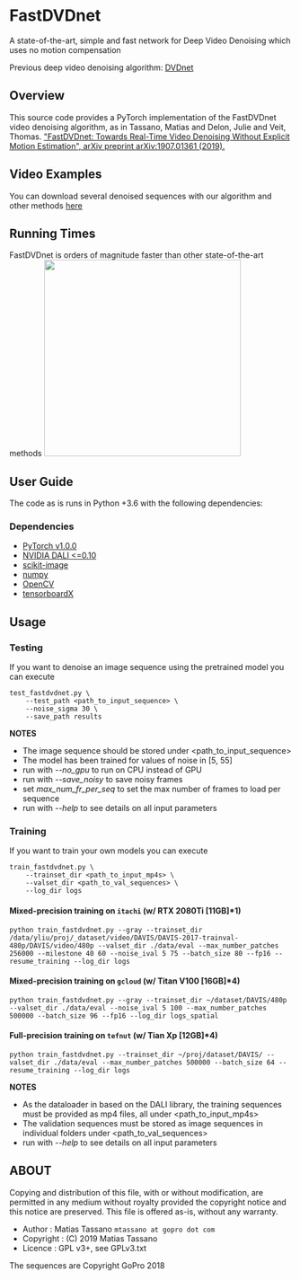 # FastDVDnet

A state-of-the-art, simple and fast network for Deep Video Denoising which uses no motion compensation

Previous deep video denoising algorithm: [DVDnet](https://github.com/m-tassano/dvdnet)

## Overview

This source code provides a PyTorch implementation of the FastDVDnet video denoising algorithm, as in 
Tassano, Matias and Delon, Julie and Veit, Thomas. ["FastDVDnet: Towards Real-Time Video Denoising Without Explicit Motion Estimation", arXiv preprint arXiv:1907.01361 (2019).](https://arxiv.org/abs/1907.01361)

## Video Examples

You can download several denoised sequences with our algorithm and other methods [here](https://www.dropbox.com/sh/m9mpz1m1b55x420/AAAt1wes43brv37BmBxw07jna?dl=0 "FastDVDnet denoised sequences")

## Running Times

FastDVDnet is orders of magnitude faster than other state-of-the-art methods
<img src="https://github.com/m-tassano/fastdvdnet/raw/master/runtimes.png" width=350>

## User Guide

The code as is runs in Python +3.6 with the following dependencies:

### Dependencies
* [PyTorch v1.0.0](http://pytorch.org/)
* [NVIDIA DALI <=0.10](https://github.com/NVIDIA/DALI)
* [scikit-image](http://scikit-image.org/)
* [numpy](https://www.numpy.org/)
* [OpenCV](https://pypi.org/project/opencv-python/)
* [tensorboardX](https://github.com/lanpa/tensorboardX/)

## Usage

### Testing

If you want to denoise an image sequence using the pretrained model you can execute

```
test_fastdvdnet.py \
	--test_path <path_to_input_sequence> \
	--noise_sigma 30 \
	--save_path results
```

**NOTES**
* The image sequence should be stored under <path_to_input_sequence>
* The model has been trained for values of noise in [5, 55]
* run with *--no_gpu* to run on CPU instead of GPU
* run with *--save_noisy* to save noisy frames
* set *max_num_fr_per_seq* to set the max number of frames to load per sequence
* run with *--help* to see details on all input parameters

### Training

If you want to train your own models you can execute

```
train_fastdvdnet.py \
	--trainset_dir <path_to_input_mp4s> \
	--valset_dir <path_to_val_sequences> \
	--log_dir logs
```

#### Mixed-precision training on `itachi` (w/ RTX 2080Ti [11GB]*1)
```
python train_fastdvdnet.py --gray --trainset_dir /data/yliu/proj/_dataset/video/DAVIS/DAVIS-2017-trainval-480p/DAVIS/video/480p --valset_dir ./data/eval --max_number_patches 256000 --milestone 40 60 --noise_ival 5 75 --batch_size 80 --fp16 --resume_training --log_dir logs
```
#### Mixed-precision training on `gcloud` (w/ Titan V100 [16GB]*4)
```
python train_fastdvdnet.py --gray --trainset_dir ~/dataset/DAVIS/480p --valset_dir ./data/eval --noise_ival 5 100 --max_number_patches 500000 --batch_size 96 --fp16 --log_dir logs_spatial
```
#### Full-precision training on `tefnut` (w/ Tian Xp [12GB]*4)
```
python train_fastdvdnet.py --trainset_dir ~/proj/dataset/DAVIS/ --valset_dir ./data/eval --max_number_patches 500000 --batch_size 64 --resume_training --log_dir logs
```


**NOTES**
* As the dataloader in based on the DALI library, the training sequences must be provided as mp4 files, all under <path_to_input_mp4s>
* The validation sequences must be stored as image sequences in individual folders under <path_to_val_sequences>
* run with *--help* to see details on all input parameters


## ABOUT

Copying and distribution of this file, with or without modification,
are permitted in any medium without royalty provided the copyright
notice and this notice are preserved. This file is offered as-is,
without any warranty.

* Author    : Matias Tassano `mtassano at gopro dot com`
* Copyright : (C) 2019 Matias Tassano
* Licence   : GPL v3+, see GPLv3.txt

The sequences are Copyright GoPro 2018
